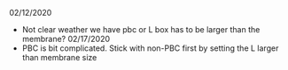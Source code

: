 02/12/2020
* Not clear weather we have pbc or L box has to be larger than the membrane?
02/17/2020
* PBC is bit complicated. Stick with non-PBC first by setting the L larger than membrane size
